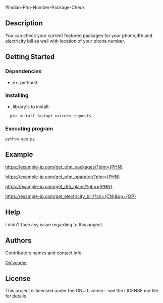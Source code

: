 

#Indian-Phn-Number-Package-Check

## Description

You can check your current featured packages for your phone,dth and electricity bill as well with location of your phone number.  


## Getting Started

### Dependencies
* ex. python3

### Installing
* library's to install:
```
  pip install fastapi uvicorn requests
```

### Executing program

```
python app.py
```

## Example
https://example-ip.com/get_phn_packages/?phn={PHN}<br/>

https://example-ip.com/get_phn_oparator/?phn={PHN}<br/>

https://example-ip.com/get_dth_plans/?phn={PHN}<br/>

https://example-ip.com/get_electricity_bill/?cn={CN}&op={OP}

## Help
I didn't face any issue regarding to this project. 

## Authors

Contributors names and contact info

[Onlycoder](https://www.linkedin.com/in/aungkon-malakar)



## License

This project is licensed under the GNU License - see the LICENSE.md file for details

